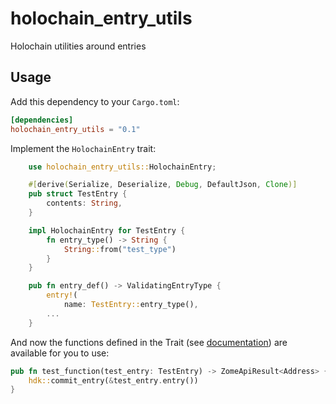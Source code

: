 # holochain_entry_utils

Holochain utilities around entries

## Usage

Add this dependency to your `Cargo.toml`:

```toml
[dependencies]
holochain_entry_utils = "0.1"
```

Implement the `HolochainEntry` trait:

```rust
    use holochain_entry_utils::HolochainEntry;

    #[derive(Serialize, Deserialize, Debug, DefaultJson, Clone)]
    pub struct TestEntry {
        contents: String,
    }

    impl HolochainEntry for TestEntry {
        fn entry_type() -> String {
            String::from("test_type")
        }
    }

    pub fn entry_def() -> ValidatingEntryType {
        entry!(
            name: TestEntry::entry_type(),
        ...
    }
```

And now the functions defined in the Trait (see [documentation](https://docs.rs/holochain_entry_utils)) are available for you to use:

```rust
pub fn test_function(test_entry: TestEntry) -> ZomeApiResult<Address> {
    hdk::commit_entry(&test_entry.entry())
} 
```
